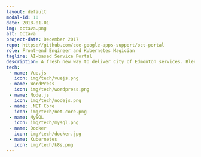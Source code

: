 ```yaml
---
layout: default
modal-id: 10
date: 2018-01-01
img: octava.png
alt: Octava
project-date: December 2017
repo: https://github.com/coe-google-apps-support/oct-portal
role: Front-end Engineer and Kubernetes Magician
tagline: AI-based Service Portal
description: A fresh new way to deliver City of Edmonton services. Bleeding-edge technologies are used to deliver optimal user experience. Docker, Kubernetes, Vue.js, .NET Core, DialogFlow and Natural Language Processing come together to deliver a new chat bot focused service experience.
tech:
 - name: Vue.js
   icon: img/tech/vuejs.png
 - name: WordPress
   icon: img/tech/wordpress.png
 - name: Node.js
   icon: img/tech/nodejs.png
 - name: .NET Core
   icon: img/tech/net-core.png
 - name: MySQL
   icon: img/tech/mysql.png
 - name: Docker
   icon: img/tech/docker.jpg
 - name: Kubernetes
   icon: img/tech/k8s.png
---
```

